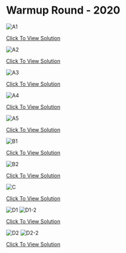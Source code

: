 # Warmup Round - 2020

![A1](https://github.com/aryashah2k/Quantum-Computing-Collection-Of-Resources/blob/main/Microsoft%20Azure%20Quantum%20Resources/Microsoft%20Q%23%20Coding%20Contests/Q%23%20Coding%20Contest%20-%202020/Warmup/assets/2020%20Warmup%201.png)

<a href="">Click To View Solution</a>

![A2](https://github.com/aryashah2k/Quantum-Computing-Collection-Of-Resources/blob/main/Microsoft%20Azure%20Quantum%20Resources/Microsoft%20Q%23%20Coding%20Contests/Q%23%20Coding%20Contest%20-%202020/Warmup/assets/2020%20Warmup%202.png)

<a href="">Click To View Solution</a>

![A3](https://github.com/aryashah2k/Quantum-Computing-Collection-Of-Resources/blob/main/Microsoft%20Azure%20Quantum%20Resources/Microsoft%20Q%23%20Coding%20Contests/Q%23%20Coding%20Contest%20-%202020/Warmup/assets/2020%20Warmup%203.png)

<a href="">Click To View Solution</a>

![A4](https://github.com/aryashah2k/Quantum-Computing-Collection-Of-Resources/blob/main/Microsoft%20Azure%20Quantum%20Resources/Microsoft%20Q%23%20Coding%20Contests/Q%23%20Coding%20Contest%20-%202020/Warmup/assets/2020%20Warmup%204.png)

<a href="">Click To View Solution</a>

![A5](https://github.com/aryashah2k/Quantum-Computing-Collection-Of-Resources/blob/main/Microsoft%20Azure%20Quantum%20Resources/Microsoft%20Q%23%20Coding%20Contests/Q%23%20Coding%20Contest%20-%202020/Warmup/assets/2020%20Warmup%205.png)

<a href="">Click To View Solution</a>

![B1](https://github.com/aryashah2k/Quantum-Computing-Collection-Of-Resources/blob/main/Microsoft%20Azure%20Quantum%20Resources/Microsoft%20Q%23%20Coding%20Contests/Q%23%20Coding%20Contest%20-%202020/Warmup/assets/2020%20Warmup%206.png)

<a href="">Click To View Solution</a>

![B2](https://github.com/aryashah2k/Quantum-Computing-Collection-Of-Resources/blob/main/Microsoft%20Azure%20Quantum%20Resources/Microsoft%20Q%23%20Coding%20Contests/Q%23%20Coding%20Contest%20-%202020/Warmup/assets/2020%20Warmup%207.png)

<a href="">Click To View Solution</a>

![C](https://github.com/aryashah2k/Quantum-Computing-Collection-Of-Resources/blob/main/Microsoft%20Azure%20Quantum%20Resources/Microsoft%20Q%23%20Coding%20Contests/Q%23%20Coding%20Contest%20-%202020/Warmup/assets/2020%20Warmup%208.png)

<a href="">Click To View Solution</a>

![D1](https://github.com/aryashah2k/Quantum-Computing-Collection-Of-Resources/blob/main/Microsoft%20Azure%20Quantum%20Resources/Microsoft%20Q%23%20Coding%20Contests/Q%23%20Coding%20Contest%20-%202020/Warmup/assets/2020%20Warmup%209%20Part%201.png)
![D1-2](https://github.com/aryashah2k/Quantum-Computing-Collection-Of-Resources/blob/main/Microsoft%20Azure%20Quantum%20Resources/Microsoft%20Q%23%20Coding%20Contests/Q%23%20Coding%20Contest%20-%202020/Warmup/assets/2020%20Warmup%209%20Part%202.png)

<a href="">Click To View Solution</a>

![D2](https://github.com/aryashah2k/Quantum-Computing-Collection-Of-Resources/blob/main/Microsoft%20Azure%20Quantum%20Resources/Microsoft%20Q%23%20Coding%20Contests/Q%23%20Coding%20Contest%20-%202020/Warmup/assets/2020%20Warmup%2010%20Part%201.png)
![D2-2](https://github.com/aryashah2k/Quantum-Computing-Collection-Of-Resources/blob/main/Microsoft%20Azure%20Quantum%20Resources/Microsoft%20Q%23%20Coding%20Contests/Q%23%20Coding%20Contest%20-%202020/Warmup/assets/2020%20Warmup%2010%20Part%202.png)

<a href="">Click To View Solution</a>
